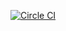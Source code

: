 [![Circle CI](https://circleci.com/gh/Krystosterone/rubik.svg?style=svg&circle-token=bda09a43695a9d1abd1a5085e97428bcdc1f901b)](https://circleci.com/gh/Krystosterone/rubik)
